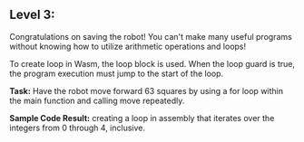 ## Level 3:

Congratulations on saving the robot! You can't make many useful programs without knowing how to utilize arithmetic operations and loops! 

To create loop in Wasm, the loop block is used. When the loop guard is true, the program execution must jump to the start of the loop. 

**Task:** Have the robot move forward 63 squares by using a for loop within the main function and calling move repeatedly.    

**Sample Code Result:** creating a loop in assembly that iterates over the integers from 0 through 4, inclusive. 
